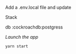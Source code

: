 Add a .env.local file and update

Stack

db :cockroachdb:postgress

_Launch the app_

`yarn start `
